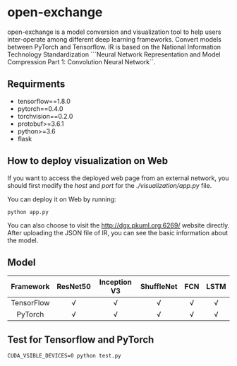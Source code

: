 # open-exchange
open-exchange is a model conversion and visualization tool to help users inter-operate among different deep learning frameworks. Convert models between PyTorch and Tensorflow.
IR is based on the National Information Technology Standardization ```Neural Network Representation and Model Compression Part 1: Convolution Neural Network``.

## Requirments
- tensorflow==1.8.0
- pytorch==0.4.0
- torchvision==0.2.0
- protobuf>=3.6.1
- python>=3.6
- flask

## How to deploy visualization on Web
If you want to access the deployed web page from an external network, you should first modify the *host* and *port* for the *./visualization/app.py* file.

You can deploy it on Web by running:
```shell
python app.py
```

You can also choose to visit the <http://dgx.pkuml.org:6269/> website directly. After uploading the JSON file of IR, you can see the basic information about the model.

## Model
Framework | ResNet50 | Inception V3 | ShuffleNet | FCN | LSTM |
:----------:|:----------:|:----------:|:----------:|:----------:|:----------:|
TensorFlow | √ | √ | √ | √ | √ |
PyTorch | √ | √ | √ | √ | √ | 

## Test for Tensorflow and PyTorch
```shell
CUDA_VSIBLE_DEVICES=0 python test.py
```

